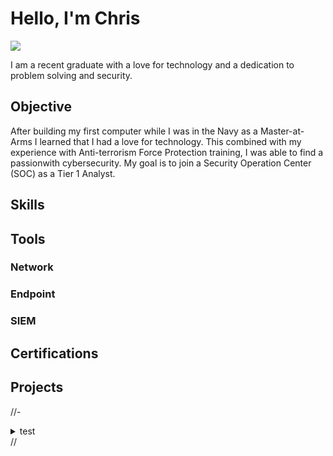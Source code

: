 # Hello, I'm Chris

<a href="https://linkedin.com/in/christopher-wickline-32b594285"><img src="https://img.shields.io/badge/-LinkedIn-0072b1?&style=for-the-badge&logo=linkedin&logoColor=white" /></a>

I am a recent graduate with a love for technology and a dedication to problem solving and security.

## Objective
After building my first computer while I was in the Navy as a Master-at-Arms I learned that I had a love for technology. This combined with my experience with Anti-terrorism Force Protection training, I was able to find a passionwith cybersecurity. My goal is to join a Security Operation Center (SOC) as a Tier 1 Analyst.

## Skills



## Tools



### Network



### Endpoint



### SIEM



## Certifications



## Projects

//- <details>
    <summary>test</summary></summary>
    
    A responsive portfolio website built with HTML, CSS, and JavaScript.
  </details>//

